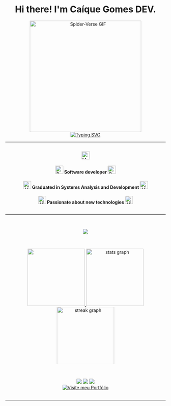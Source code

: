 <div align="center"> 
  
# **Hi there! I'm Caíque Gomes DEV.**

</div>
  

<div align="center" style="display: flex; justify-content: center; align-items: center; gap: 10px; flex-wrap: wrap;">

  <img src="https://media.giphy.com/media/Yk211oEXnbpH00Tgv3/giphy.gif" alt="Spider-Verse GIF" height="350px" class="image-middle">
  
</div>


<div align="center">
<a href="https://git.io/typing-svg"><img src="https://readme-typing-svg.demolab.com?font=Fira+Code&pause=1000&color=FFFFFF&width=435&lines=%F0%9F%AB%A1+Hey%2C+what%E2%80%99s+up%3F++I'm+Ca%C3%ADque+Gomes.;%F0%9F%A7%91%F0%9F%8F%BE%E2%80%8D%F0%9F%92%BB+I'm+Software+Developer.;%F0%9F%8C%8E+I+live+in+Salvador-BA+Brazil.;%E2%99%A8%EF%B8%8F+Let's+code!;%F0%9F%A6%85+AVANTE." alt="Typing SVG" /></a>
</div>


---
##

<div align="center"> 
  
 <img src="https://raw.githubusercontent.com/Tarikul-Islam-Anik/Animated-Fluent-Emojis/master/Emojis/People%20with%20professions/Man%20Technologist%20Dark%20Skin%20Tone.png" alt="Man Technologist Dark Skin Tone" width="25" height="25" /> 
 
  <h4>
  <img src="https://raw.githubusercontent.com/Tarikul-Islam-Anik/Telegram-Animated-Emojis/main/Travel%20and%20Places/Rocket.webp" alt="Rocket" width="25" height="25" />
    Software developer
  <img src="https://raw.githubusercontent.com/Tarikul-Islam-Anik/Telegram-Animated-Emojis/main/Travel%20and%20Places/Rocket.webp" alt="Rocket" width="25" height="25" />
  </h4>

<h4>
 <img src="https://raw.githubusercontent.com/Tarikul-Islam-Anik/Telegram-Animated-Emojis/main/Animals%20and%20Nature/High%20Voltage.webp" alt="High Voltage" width="25" height="25" />
  Graduated in Systems Analysis and Development 
  <img src="https://raw.githubusercontent.com/Tarikul-Islam-Anik/Telegram-Animated-Emojis/main/Animals%20and%20Nature/High%20Voltage.webp" alt="High Voltage" width="25" height="25" />
</h4>

<h4>
  <img src="https://raw.githubusercontent.com/Tarikul-Islam-Anik/Telegram-Animated-Emojis/main/Animals%20and%20Nature/High%20Voltage.webp" alt="High Voltage" width="25" height="25" />
  Passionate about new technologies
  <img src="https://raw.githubusercontent.com/Tarikul-Islam-Anik/Telegram-Animated-Emojis/main/Animals%20and%20Nature/High%20Voltage.webp" alt="High Voltage" width="25" height="25" />
</h4>
 
</div>

##
---
<br>

<div style="display: inline_block" align="center" >
 <p align="center">
  <a href="https://skillicons.dev">
    <img src="https://skillicons.dev/icons?i=js,ts,react,nodejs,html,css,sass,py,cs,cpp,mysql,kotlin,java,git" />
  </a>
</p>
</div>

##

<br>

<div align="center">
<a href="https://github.com/caiquegomesdev">
<img height="180em" src="https://github-readme-stats.vercel.app/api/top-langs/?username=caiquegomesdev&layout=compact&langs_count=7&theme=dracula"/>
<img src="https://github-readme-stats.vercel.app/api?username=caiquegomesdev&hide_title=false&hide_rank=false&show_icons=true&include_all_commits=true&count_private=true&disable_animations=false&theme=dracula&locale=pt-br&hide_border=true" height="180em" alt="stats graph"  />
  <img src="https://streak-stats.demolab.com?user=caiquegomesdev&locale=en&mode=daily&theme=dracula&hide_border=true&border_radius=5" height="180em" alt="streak graph"  />
</div>

##
<br>

<div align="center"> 
  <a href="https://instagram.com/ocaigomes" target="_blank"><img src="https://img.shields.io/badge/-Instagram-%23E4405F?style=for-the-badge&logo=instagram&logoColor=white" target="_blank"></a>
  <a href = "mailto:caiquegomesdev@gmail.com"><img src="https://img.shields.io/badge/-Gmail-%23333?style=for-the-badge&logo=gmail&logoColor=white" target="_blank"></a>
  <a href="https://www.linkedin.com/in/ca%C3%ADque-gomes-0a1706176/" target="_blank"><img src="https://img.shields.io/badge/-LinkedIn-%230077B5?style=for-the-badge&logo=linkedin&logoColor=white" target="_blank"></a> 
 
</div>

<div align="center">
  <a href="https://caiquegomesdev.github.io/CaiqueGomesDevPortifolio-/" target="_blank">
    <img src="https://img.shields.io/badge/-Visite%20meu%20Portf%C3%B3lio-%23FF5733?style=for-the-badge&logo=github&logoColor=white" alt="Visite meu Portfólio"/>
  </a>
</div>


<br clear="both">

<hr>
